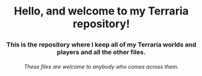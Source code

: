 # <p align="center"> Hello, and welcome to my Terraria repository!
### <p align="center"> This is the repository where I keep all of my Terraria worlds and players and all the other files. 
###### <p align="center"> These files are welcome to anybody who comes across them.
